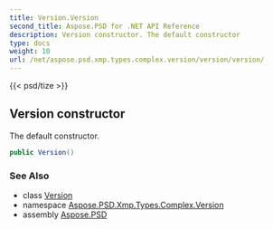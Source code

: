 ```yaml
---
title: Version.Version
second_title: Aspose.PSD for .NET API Reference
description: Version constructor. The default constructor
type: docs
weight: 10
url: /net/aspose.psd.xmp.types.complex.version/version/version/
---
```

{{< psd/tize >}}
## Version constructor

The default constructor.

```csharp
public Version()
```

### See Also

* class [Version](../)
* namespace [Aspose.PSD.Xmp.Types.Complex.Version](../../version/)
* assembly [Aspose.PSD](../../../)


